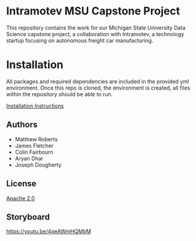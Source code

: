 # Intramotev MSU Capstone Project

This repository contains the work for our Michigan State University Data Science capstone project, a collaboration with Intramotev, a technology startup focusing on autonomous freight car manufacturing.

# Installation

All packages and required dependencies are included in the provided yml environment. Once this repo is cloned, the environment is created, all files within the repository should be able to run.

[Installation Instructions](install.md)

## Authors

- Matthew Roberts
- James Fletcher
- Colin Fairbourn
- Aryan Dhar
- Joseph Dougherty

## License

[Apache 2.0](https://www.apache.org/licenses/LICENSE-2.0)

## Storyboard
https://youtu.be/4qeAWmHQMbM
